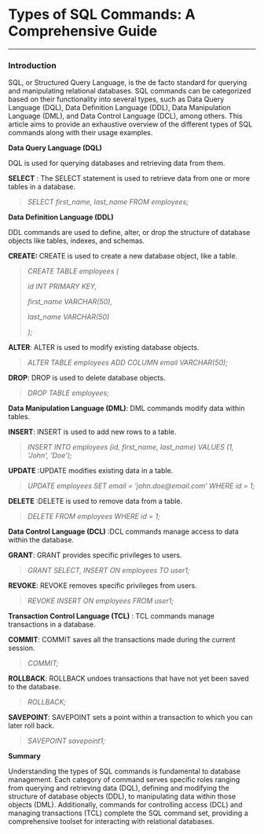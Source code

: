
<div class="track_article_contents__9JJFV"><h1 class="track_title__g20mM">Types of SQL Commands: A Comprehensive Guide</h1><hr><div class="track_body__GeGQu"><h3><b><strong>Introduction</strong></b></h3><p dir="ltr"><span>SQL, or Structured Query Language, is the de facto standard for querying and manipulating relational databases. SQL commands can be categorized based on their functionality into several types, such as Data Query Language (DQL), Data Definition Language (DDL), Data Manipulation Language (DML), and Data Control Language (DCL), among others. This article aims to provide an exhaustive overview of the different types of SQL commands along with their usage examples.</span></p><p dir="ltr"><b><strong>Data Query Language (DQL)</strong></b></p><p dir="ltr"><span>DQL is used for querying databases and retrieving data from them.</span></p><p dir="ltr"><b><strong>SELECT</strong></b><span> : The SELECT statement is used to retrieve data from one or more tables in a database.</span></p><blockquote><p dir="ltr"><i><em class="GFGEditorTheme__textItalic">SELECT first_name, last_name FROM employees;</em></i></p></blockquote><p dir="ltr"><b><strong>Data Definition Language (DDL)</strong></b></p><p dir="ltr"><span>DDL commands are used to define, alter, or drop the structure of database objects like tables, indexes, and schemas.</span></p><p dir="ltr"><b><strong>CREATE: </strong></b><span> CREATE is used to create a new database object, like a table.</span></p><blockquote><p dir="ltr"><i><em class="GFGEditorTheme__textItalic">CREATE TABLE employees (</em></i></p><p dir="ltr"><i><em class="GFGEditorTheme__textItalic">  id INT PRIMARY KEY,</em></i></p><p dir="ltr"><i><em class="GFGEditorTheme__textItalic">  first_name VARCHAR(50),</em></i></p><p dir="ltr"><i><em class="GFGEditorTheme__textItalic">  last_name VARCHAR(50)</em></i></p><p><i><em class="GFGEditorTheme__textItalic">);</em></i></p></blockquote><p dir="ltr"><b><strong>ALTER</strong></b><span>: ALTER is used to modify existing database objects.</span></p><blockquote><p dir="ltr"><i><em class="GFGEditorTheme__textItalic">ALTER TABLE employees ADD COLUMN email VARCHAR(50);</em></i></p></blockquote><p dir="ltr"><b><strong>DROP</strong></b><span>: DROP is used to delete database objects.</span></p><blockquote><p dir="ltr"><i><em class="GFGEditorTheme__textItalic">DROP TABLE employees;</em></i></p></blockquote><p dir="ltr"><b><strong>Data Manipulation Language (DML)</strong></b><span>: DML commands modify data within tables.</span></p><p dir="ltr"><b><strong>INSERT</strong></b><span>: INSERT is used to add new rows to a table.</span></p><blockquote><p dir="ltr"><i><em class="GFGEditorTheme__textItalic">INSERT INTO employees (id, first_name, last_name) VALUES (1, 'John', 'Doe');</em></i></p></blockquote><p dir="ltr"><b><strong>UPDATE</strong></b><span> :UPDATE modifies existing data in a table.</span></p><blockquote><p dir="ltr"><i><em class="GFGEditorTheme__textItalic">UPDATE employees SET email = 'john.doe@email.com' WHERE id = 1;</em></i></p></blockquote><p dir="ltr"><b><strong>DELETE</strong></b><span> :DELETE is used to remove data from a table.</span></p><blockquote><p dir="ltr"><i><em class="GFGEditorTheme__textItalic">DELETE FROM employees WHERE id = 1;</em></i></p></blockquote><p dir="ltr"><b><strong>Data Control Language (DCL)</strong></b><span> :DCL commands manage access to data within the database.</span></p><p dir="ltr"><b><strong>GRANT</strong></b><span>: GRANT provides specific privileges to users.</span></p><blockquote><p dir="ltr"><i><em class="GFGEditorTheme__textItalic">GRANT SELECT, INSERT ON employees TO user1;</em></i></p></blockquote><p dir="ltr"><b><strong>REVOKE</strong></b><span>: REVOKE removes specific privileges from users.</span></p><blockquote><p dir="ltr"><i><em class="GFGEditorTheme__textItalic">REVOKE INSERT ON employees FROM user1;</em></i></p></blockquote><p dir="ltr"><b><strong>Transaction Control Language (TCL)</strong></b><span> : TCL commands manage transactions in a database.</span></p><p dir="ltr"><b><strong>COMMIT</strong></b><span>: COMMIT saves all the transactions made during the current session.</span></p><blockquote><p dir="ltr"><i><em class="GFGEditorTheme__textItalic">COMMIT;</em></i></p></blockquote><p dir="ltr"><b><strong>ROLLBACK</strong></b><span>: ROLLBACK undoes transactions that have not yet been saved to the database.</span></p><blockquote><p dir="ltr"><i><em class="GFGEditorTheme__textItalic">ROLLBACK;</em></i></p></blockquote><p dir="ltr"><b><strong>SAVEPOINT</strong></b><span>: SAVEPOINT sets a point within a transaction to which you can later roll back.</span></p><blockquote><p dir="ltr"><i><em class="GFGEditorTheme__textItalic">SAVEPOINT savepoint1;</em></i></p></blockquote><p dir="ltr"><b><strong>Summary</strong></b></p><p dir="ltr"><span>Understanding the types of SQL commands is fundamental to database management. Each category of command serves specific roles ranging from querying and retrieving data (DQL), defining and modifying the structure of database objects (DDL), to manipulating data within those objects (DML). Additionally, commands for controlling access (DCL) and managing transactions (TCL) complete the SQL command set, providing a comprehensive toolset for interacting with relational databases.</span></p></div><div class="track_mark_as_read_btn__qp09Q g-mt-5"></div></div>
